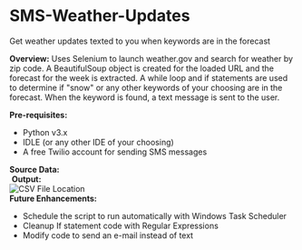 # SMS-Weather-Updates
Get weather updates texted to you when keywords are in the forecast

<b>Overview:</b> Uses Selenium to launch weather.gov and search for weather by zip code. A BeautifulSoup object is created for the loaded URL and the forecast for the week is extracted. A while loop and if statements are used to determine if "snow" or any other keywords of your choosing are in the forecast. When the keyword is found, a text message is sent to the user. 
 
<b>Pre-requisites:</b>
<ul>
<li> Python v3.x </li>
<li> IDLE (or any other IDE of your choosing) </li>
<li> A free Twilio account for sending SMS messages </li>
</ul>
<b> Source Data:</b><br>
<img src="image002.jpg" alt="">
<b> Output: </b><br>
<img src="image004.jpg" alt="CSV File Location">
<br>
<b> Future Enhancements:</b><br>
<ul>
<li> Schedule the script to run automatically with Windows Task Scheduler</li>
<li> Cleanup If statement code with Regular Expressions</li>
<li> Modify code to send an e-mail instead of text </li>
</ul>
